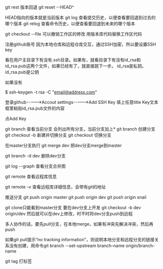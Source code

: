 git rest 版本回退
git reset --HEAD^

HEAD指向的版本就是当前版本
git log 查看提交历史，以便查看要回退到过去的哪个版本
git relog 查看命令历史，以便查看要回退到未来的哪个版本

git checkout --file 可以撤销工作区的修改  用版本库代码替换工作区代码

注册github账号
因为本地仓库和远程仓库交互，通过SSH加密，所以要设置SSH key

看在用户主目录下有没有.ssh目录。如果有，就看目录下有没有id_rsa和id_rsa.pub这两个文件，如果已经有了，就直接跳下一步。
id_rsa是私钥。id_rsa.pub是公钥

如果没有

$ ssh-keygen -t rsa -C "email@address.com"

登录github----->Accout settings----->Add SSH Key
填上任意title
Key文本框里粘贴id_rsa.pub文件的内容

点Add Key


git branch  查看当前分支 会列出所有分支，当前分支加上*
git branch <name> 创建分支
git checkout -b <name> 新建并切换分支
git checkout <name> 切换分支

在master分支执行
git merge dev  把dev分支merge到master


git branch -d dev  删除dev分支

git log --graph 查看分支合并图

git remote  查看远程库信息

git remote -v  查看远程库详细信息，会带有git的地址

推送分支  git push origin master      git push origin dev    git push origin snail

git clone只能看到master分支
要在dev分支上开发
git checkout -b dev origin/dev   然后就可以在dev上修改，时不时将dev分支push到远程

多人协作的话，要先pull分支，在本地merge，如果有冲突先解决冲突，然后再push

如果git pull提示“no tracking information”，则说明本地分支和远程分支的链接关系没有创建，用命令git branch --set-upstream branch-name origin/branch-name

git tag <name> 打标签